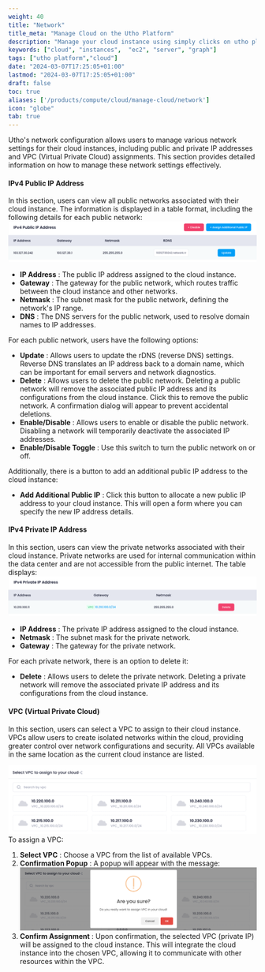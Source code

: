 ```yaml
---
weight: 40
title: "Network"
title_meta: "Manage Cloud on the Utho Platform"
description: "Manage your cloud instance using simply clicks on utho platform"
keywords: ["cloud", "instances",  "ec2", "server", "graph"]
tags: ["utho platform","cloud"]
date: "2024-03-07T17:25:05+01:00"
lastmod: "2024-03-07T17:25:05+01:00"
draft: false
toc: true
aliases: ['/products/compute/cloud/manage-cloud/network']
icon: "globe"
tab: true
---
```

Utho's network configuration allows users to manage various network settings for their cloud instances, including public and private IP addresses and VPC (Virtual Private Cloud) assignments. This section provides detailed information on how to manage these network settings effectively.

#### IPv4 Public IP Address

In this section, users can view all public networks associated with their cloud instance. The information is displayed in a table format, including the following details for each public network:![1718865440668](image/index/1718865440668.png)

* **IP Address** : The public IP address assigned to the cloud instance.
* **Gateway** : The gateway for the public network, which routes traffic between the cloud instance and other networks.
* **Netmask** : The subnet mask for the public network, defining the network's IP range.
* **DNS** : The DNS servers for the public network, used to resolve domain names to IP addresses.

For each public network, users have the following options:

* **Update** : Allows users to update the rDNS (reverse DNS) settings. Reverse DNS translates an IP address back to a domain name, which can be important for email servers and network diagnostics.
* **Delete** : Allows users to delete the public network. Deleting a public network will remove the associated public IP address and its configurations from the cloud instance. Click this to remove the public network. A confirmation dialog will appear to prevent accidental deletions.
* **Enable/Disable** : Allows users to enable or disable the public network. Disabling a network will temporarily deactivate the associated IP addresses.
* **Enable/Disable Toggle** : Use this switch to turn the public network on or off.

Additionally, there is a button to add an additional public IP address to the cloud instance:

* **Add Additional Public IP** : Click this button to allocate a new public IP address to your cloud instance. This will open a form where you can specify the new IP address details.

#### IPv4 Private IP Address

In this section, users can view the private networks associated with their cloud instance. Private networks are used for internal communication within the data center and are not accessible from the public internet. The table displays:![1718865740673](image/index/1718865740673.png)

* **IP Address** : The private IP address assigned to the cloud instance.
* **Netmask** : The subnet mask for the private network.
* **Gateway** : The gateway for the private network.

For each private network, there is an option to delete it:

* **Delete** : Allows users to delete the private network. Deleting a private network will remove the associated private IP address and its configurations from the cloud instance.

#### VPC (Virtual Private Cloud)

In this section, users can select a VPC to assign to their cloud instance. VPCs allow users to create isolated networks within the cloud, providing greater control over network configurations and security. All VPCs available in the same location as the current cloud instance are listed.

![1718865785888](image/index/1718865785888.png)To assign a VPC:

1. **Select VPC** : Choose a VPC from the list of available VPCs.
2. **Confirmation Popup** : A popup will appear with the message:![1718865808110](image/index/1718865808110.png)
3. **Confirm Assignment** : Upon confirmation, the selected VPC (private IP) will be assigned to the cloud instance. This will integrate the cloud instance into the chosen VPC, allowing it to communicate with other resources within the VPC.
